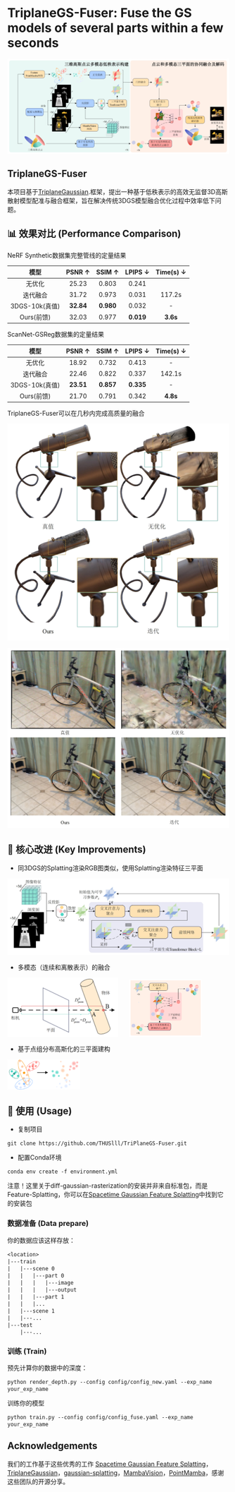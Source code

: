 # TriplaneGS-Fuser: Fuse the GS models of several parts within a few seconds

![image-20250810181907962](assets/pipeline.png)

## TriplaneGS-Fuser

本项目基于[TriplaneGaussian](https://github.com/VAST-AI-Research/TriplaneGaussian).框架，提出一种基于低秩表示的高效无监督3D高斯散射模型配准与融合框架，旨在解决传统3DGS模型融合优化过程中效率低下问题。

## 📊 效果对比 (Performance Comparison)

NeRF Synthetic数据集完整管线的定量结果

|      模型      |  PSNR ↑   |  SSIM ↑   |  LPIPS ↓  | Time(s) ↓ |
| :------------: | :-------: | :-------: | :-------: | :-------: |
|     无优化     |   25.23   |   0.803   |   0.241   |           |
|    迭代融合    |   31.72   |   0.973   |   0.031   |  117.2s   |
| 3DGS-10k(真值) | **32.84** | **0.980** |   0.032   |     -     |
|   Ours(前馈)   |   32.03   |   0.977   | **0.019** | **3.6s**  |

ScanNet-GSReg数据集的定量结果

|      模型      |  PSNR ↑   |  SSIM ↑   |  LPIPS ↓  | Time(s) ↓ |
| :------------: | :-------: | :-------: | :-------: | :-------: |
|     无优化     |   18.92   |   0.732   |   0.413   |     -     |
|    迭代融合    |   22.46   |   0.822   |   0.337   |  142.1s   |
| 3DGS-10k(真值) | **23.51** | **0.857** | **0.335** |     -     |
|   Ours(前馈)   |   21.70   |   0.791   |   0.342   | **4.8s**  |

TriplaneGS-Fuser可以在几秒内完成高质量的融合

![image-20250810181351586](assets/nerf.png)

![image-20250810181411469](assets/scannet.png)

## 🔧 核心改进 (Key Improvements)

+ 同3DGS的Splatting渲染RGB图类似，使用Splatting渲染特征三平面

![image-20250810181506320](assets/triplane.png)

+ 多模态（连续和离散表示）的融合

<img src="assets/score.png" alt="image-20250810181651613" width="50%" style="margin-right: 20px;" />
<img src="assets/fuse.png" alt="image-20250810181730184" width="33%" />

+ 基于点组分布高斯化的三平面建构

<img src="assets/point.png" alt="image-20250810181958236" width="33%" />

## 🚀 使用 (Usage)

+ 复制项目

```shell
git clone https://github.com/THUSlll/TriPlaneGS-Fuser.git
```

+ 配置Conda环境

```
conda env create -f environment.yml
```

注意！这里关于diff-gaussian-rasterization的安装并非来自标准包，而是Feature-Splatting，你可以在[Spacetime Gaussian Feature Splatting](https://github.com/oppo-us-research/SpacetimeGaussians/tree/main)中找到它的安装包

### 数据准备 (Data prepare)

你的数据应该这样存放：

```
<location>
|---train
|   |---scene 0
|   |	|---part 0
|   |	|	|---image
|   |	|	|---output
|   |	|---part 1
|   |	|...
|   |---scene 1
|   |---...
|---test
	|---...
```

### 训练 (Train)

预先计算你的数据中的深度：

```
python render_depth.py --config config/config_new.yaml --exp_name your_exp_name
```

训练你的模型

```
python train.py --config config/config_fuse.yaml --exp_name your_exp_name
```

## Acknowledgements

我们的工作基于这些优秀的工作 [Spacetime Gaussian Feature Splatting](https://github.com/oppo-us-research/SpacetimeGaussians/tree/main)，[TriplaneGaussian](https://github.com/VAST-AI-Research/TriplaneGaussian)，[gaussian-splatting](https://github.com/graphdeco-inria/gaussian-splatting)，[MambaVision](https://github.com/NVlabs/MambaVision)，[PointMamba](https://github.com/LMD0311/PointMamba)，感谢这些团队的开源分享。
